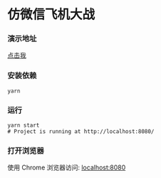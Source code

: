 # 仿微信飞机大战

### 演示地址

[点击我](https://wuchu.github.io/aircraft/index.html)

### 安装依赖

```shell
yarn
```

### 运行

```shell
yarn start
# Project is running at http://localhost:8080/
```

### 打开浏览器

使用 Chrome 浏览器访问: [localhost:8080](http://localhost:8080/)
